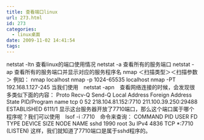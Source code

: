 ```yaml
---
title: 查看端口linux
url: 273.html
id: 273
categories:
  - linux桌面
date: 2009-11-02 14:41:54
tags:
---
```


netstat -ltn 查看linux的端口使用情况 netstat -a 查看所有的服务端口 netstat -ap 查看所有的服务端口并显示对应的服务程序名 nmap ＜扫描类型＞＜扫描参数＞ 例如： nmap localhost nmap -p 1024-65535 localhost nmap -PT 192.168.1.127-245 当我们使用　netstat -apn　查看网络连接的时候，会发现很多类似下面的内容： Proto Recv-Q Send-Q Local Address Foreign Address State PID/Program name tcp 0 52 218.104.81.152:7710 211.100.39.250:29488 ESTABLISHED 6111/1 显示这台服务器开放了7710端口，那么这个端口属于哪个程序呢？我们可以使用　lsof -i :7710　命令来查询： COMMAND PID USER FD TYPE DEVICE SIZE NODE NAME sshd 1990 root 3u IPv4 4836 TCP *:7710 (LISTEN) 这样，我们就知道了7710端口是属于sshd程序的。